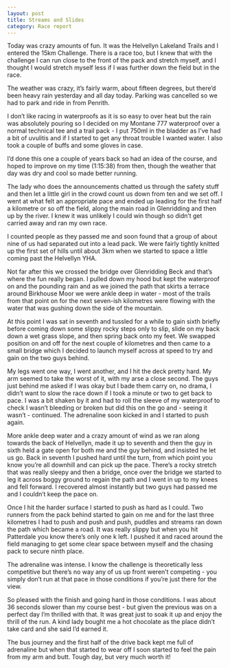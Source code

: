 ```yaml
---
layout: post
title: Streams and Slides
category: Race report 
---
```


Today was crazy amounts of fun. It was the Helvellyn Lakeland Trails and I entered the 15km Challenge. There is a race too, but I knew that with the challenge I can run close to  the front of the pack and stretch myself, and I thought I would stretch myself less if I was further down the field but in the race.

The weather was crazy, it’s fairly warm, about fifteen degrees, but there’d been heavy rain yesterday and all day today. Parking was cancelled so we had to park and ride in from Penrith. 

I don’t like racing in waterproofs as it is so easy to over heat but the rain was absolutely pouring so I decided on my Montane 777 waterproof over a normal technical tee and a trail pack - I put 750ml in the bladder as I’ve had a bit of uvulitis and if I started to get any throat trouble I wanted water. I also took a couple of buffs and some gloves in case.

I’d done this one a couple of years back so had an idea of the course, and hoped to improve on my time (1:15:38) from then, though the weather that day was dry and cool so made better running.

The lady who does the announcements chatted us through the safety stuff and then let a little girl in the crowd count us down from ten and we set off. I went at what felt an appropriate pace and ended up leading for the first half a kilometre or so off the field, along the main road in Glenridding and then up by the river. I knew it was unlikely I could win though so didn’t get carried away and ran my own race. 

I counted people as they passed me and soon found that a group of about nine of us had separated out into a lead pack. We were fairly tightly knitted up the first set of hills until about 3km when we started to space a little coming past the Helvellyn YHA. 

Not far after this we crossed the bridge over Glenridding Beck and that’s where the fun really began. I pulled down my hood but kept the waterproof on and the pounding rain and as we joined the path that skirts a terrace around Birkhouse Moor we were ankle deep in water - most of the trails from that point on for the next seven-ish kilometres were flowing with the water that was gushing down the side of the mountain.

At this point I was sat in seventh and tussled for a while to gain sixth briefly before coming down some slippy rocky steps only to slip, slide on my back down a wet grass slope, and then spring back onto my feet. We swapped position on and off for the next couple of kilometres and then came to a small bridge which I decided to launch myself across at speed to try and gain on the two guys behind.

My legs went one way, I went another, and I hit the deck pretty hard. My arm seemed to take the worst of it, with my arse a close second. The guys just behind me asked if I was okay but I bade them carry on, no drama, I didn’t want to slow the race down if I took a minute or two to get back to pace. I was a bit shaken by it and had to roll the sleeve of my waterproof to check I wasn’t bleeding or broken but did this on the go and - seeing it wasn’t - continued. The adrenaline soon kicked in and I started to push again.

More ankle deep water and a crazy amount of wind as we ran along towards the back of Helvellyn, made it up to seventh and then the guy in sixth held a gate open for both me and the guy behind, and insisted he let us go. Back in seventh I pushed hard until the turn, from which point you know you’re all downhill and can pick up the pace. There’s a rocky stretch that was really sleepy and then a bridge, once over the bridge we started to leg it across boggy ground to regain the path and I went in up to my knees and fell forward. I recovered almost instantly but two guys had passed me and I couldn’t keep the pace on.

Once I hit the harder surface I started to push as hard as I could. Two runners from the pack behind started to gain on me and for the last three kilometres I had to push and push and push, puddles and streams ran down the path which became a road. It was really slippy but when you hit Patterdale you know there’s only one k left. I pushed it and raced around the field managing to get some clear space between myself and the chasing pack to secure ninth place.

The adrenaline was intense. I know the challenge is theoretically less competitive but there’s no way any of us up front weren’t competing - you simply don’t run at that pace in those conditions if you’re just there for the view. 

So pleased with the finish and going hard in those conditions. I was about 36 seconds slower than my course best - but given the previous was on a perfect day I’m thrilled with that. It was great just to soak it up and enjoy the thrill of the run. A kind lady bought me a hot chocolate as the place didn’t take card and she said I’d earned it.

The bus journey and the first half of the drive back kept me full of adrenaline but when that started to wear off I soon started to feel the pain from my arm and butt. Tough day, but very much worth it!
